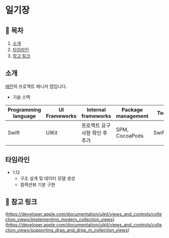 # 일기장

## 📖 목차

1. [소개](#-소개)
2. [타임라인](#-타임라인)
3. [참고 링크](#-참고-링크)

## 소개
[애런](https://github.com/hashswim)의 프로젝트 매니저 앱입니다.

- 기술 스택

|Programming language|UI Frameworks|Internal frameworks|Package management|Tools|Database|Architecture|
|------|---|---|---|---|---|---|
|Swift|UIKit|프로젝트 요구사항 확인 후 추가|SPM, CocoaPods|SwiftLint|CoreData, Firebase|MVVM|

## 타임라인
- 1.12
    - 구조 설계 및 데이터 모델 생성
    - 컬렉션뷰 기본 구현

## 📖 참고 링크
(https://developer.apple.com/documentation/uikit/views_and_controls/collection_views/implementing_modern_collection_views)
(https://developer.apple.com/documentation/uikit/views_and_controls/collection_views/supporting_drag_and_drop_in_collection_views)
